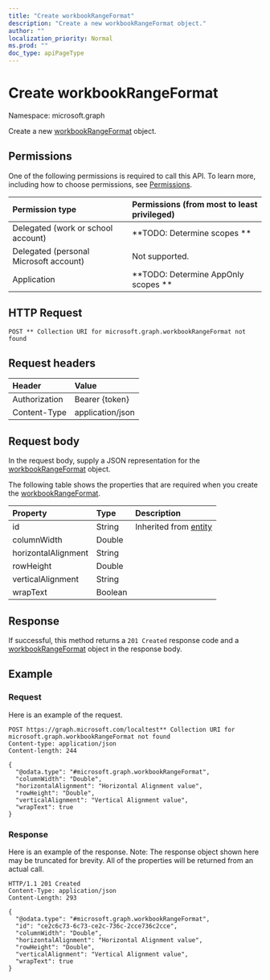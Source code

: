 ```yaml
---
title: "Create workbookRangeFormat"
description: "Create a new workbookRangeFormat object."
author: ""
localization_priority: Normal
ms.prod: ""
doc_type: apiPageType
---
```


# Create workbookRangeFormat

Namespace: microsoft.graph

Create a new [workbookRangeFormat](../resources/workbookrangeformat.md) object.

## Permissions
One of the following permissions is required to call this API. To learn more, including how to choose permissions, see [Permissions](/concepts/permissions-reference.md).

|Permission type|Permissions (from most to least privileged)|
|:---|:---|
|Delegated (work or school account)|**TODO: Determine scopes **|
|Delegated (personal Microsoft account)|Not supported.|
|Application|**TODO: Determine AppOnly scopes **|

## HTTP Request
<!-- {
  "blockType": "ignored"
}
-->
``` http
POST ** Collection URI for microsoft.graph.workbookRangeFormat not found
```

## Request headers
|Header|Value|
|:---|:---|
|Authorization|Bearer {token}|
|Content-Type|application/json|

## Request body
In the request body, supply a JSON representation for the [workbookRangeFormat](../resources/workbookrangeformat.md) object.

The following table shows the properties that are required when you create the [workbookRangeFormat](../resources/workbookrangeformat.md).

|Property|Type|Description|
|:---|:---|:---|
|id|String| Inherited from [entity](../resources/entity.md)|
|columnWidth|Double||
|horizontalAlignment|String||
|rowHeight|Double||
|verticalAlignment|String||
|wrapText|Boolean||



## Response
If successful, this method returns a `201 Created` response code and a [workbookRangeFormat](../resources/workbookrangeformat.md) object in the response body.

## Example

### Request
Here is an example of the request.
<!-- {
  "blockType": "request",
  "name": "create_workbookrangeformat_from_"
}
-->
``` http
POST https://graph.microsoft.com/localtest** Collection URI for microsoft.graph.workbookRangeFormat not found
Content-type: application/json
Content-length: 244

{
  "@odata.type": "#microsoft.graph.workbookRangeFormat",
  "columnWidth": "Double",
  "horizontalAlignment": "Horizontal Alignment value",
  "rowHeight": "Double",
  "verticalAlignment": "Vertical Alignment value",
  "wrapText": true
}
```

### Response
Here is an example of the response. Note: The response object shown here may be truncated for brevity. All of the properties will be returned from an actual call.
<!-- {
  "blockType": "response",
  "truncated": true,
  "@odata.type": "microsoft.graph.workbookrangeformat"
}
-->
``` http
HTTP/1.1 201 Created
Content-Type: application/json
Content-Length: 293

{
  "@odata.type": "#microsoft.graph.workbookRangeFormat",
  "id": "ce2c6c73-6c73-ce2c-736c-2cce736c2cce",
  "columnWidth": "Double",
  "horizontalAlignment": "Horizontal Alignment value",
  "rowHeight": "Double",
  "verticalAlignment": "Vertical Alignment value",
  "wrapText": true
}
```

